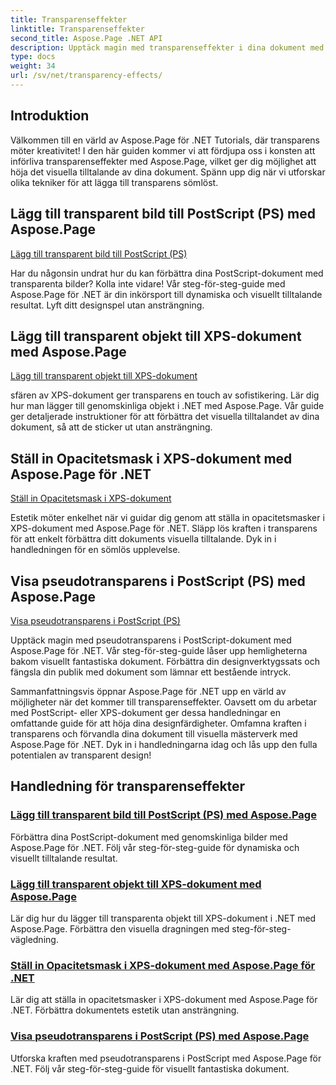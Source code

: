 ```yaml
---
title: Transparenseffekter
linktitle: Transparenseffekter
second_title: Aspose.Page .NET API
description: Upptäck magin med transparenseffekter i dina dokument med Aspose.Page .NET. Lyft din design med steg-för-steg handledningar för fantastiska visuella förbättringar.
type: docs
weight: 34
url: /sv/net/transparency-effects/
---
```


## Introduktion

Välkommen till en värld av Aspose.Page för .NET Tutorials, där transparens möter kreativitet! I den här guiden kommer vi att fördjupa oss i konsten att införliva transparenseffekter med Aspose.Page, vilket ger dig möjlighet att höja det visuella tilltalande av dina dokument. Spänn upp dig när vi utforskar olika tekniker för att lägga till transparens sömlöst.

## Lägg till transparent bild till PostScript (PS) med Aspose.Page
[Lägg till transparent bild till PostScript (PS)](./add-transparent-image-to-postscript-ps/)

Har du någonsin undrat hur du kan förbättra dina PostScript-dokument med transparenta bilder? Kolla inte vidare! Vår steg-för-steg-guide med Aspose.Page för .NET är din inkörsport till dynamiska och visuellt tilltalande resultat. Lyft ditt designspel utan ansträngning.

## Lägg till transparent objekt till XPS-dokument med Aspose.Page
[Lägg till transparent objekt till XPS-dokument](./add-transparent-object-to-xps-document/)

sfären av XPS-dokument ger transparens en touch av sofistikering. Lär dig hur man lägger till genomskinliga objekt i .NET med Aspose.Page. Vår guide ger detaljerade instruktioner för att förbättra det visuella tilltalandet av dina dokument, så att de sticker ut utan ansträngning.

## Ställ in Opacitetsmask i XPS-dokument med Aspose.Page för .NET
[Ställ in Opacitetsmask i XPS-dokument](./set-opacity-mask-in-xps-document/)

Estetik möter enkelhet när vi guidar dig genom att ställa in opacitetsmasker i XPS-dokument med Aspose.Page för .NET. Släpp lös kraften i transparens för att enkelt förbättra ditt dokuments visuella tilltalande. Dyk in i handledningen för en sömlös upplevelse.

## Visa pseudotransparens i PostScript (PS) med Aspose.Page
[Visa pseudotransparens i PostScript (PS)](./show-pseudo-transparency-in-postscript-ps/)

Upptäck magin med pseudotransparens i PostScript-dokument med Aspose.Page för .NET. Vår steg-för-steg-guide låser upp hemligheterna bakom visuellt fantastiska dokument. Förbättra din designverktygssats och fängsla din publik med dokument som lämnar ett bestående intryck.

Sammanfattningsvis öppnar Aspose.Page för .NET upp en värld av möjligheter när det kommer till transparenseffekter. Oavsett om du arbetar med PostScript- eller XPS-dokument ger dessa handledningar en omfattande guide för att höja dina designfärdigheter. Omfamna kraften i transparens och förvandla dina dokument till visuella mästerverk med Aspose.Page för .NET. Dyk in i handledningarna idag och lås upp den fulla potentialen av transparent design!
## Handledning för transparenseffekter
### [Lägg till transparent bild till PostScript (PS) med Aspose.Page](./add-transparent-image-to-postscript-ps/)
Förbättra dina PostScript-dokument med genomskinliga bilder med Aspose.Page för .NET. Följ vår steg-för-steg-guide för dynamiska och visuellt tilltalande resultat.
### [Lägg till transparent objekt till XPS-dokument med Aspose.Page](./add-transparent-object-to-xps-document/)
Lär dig hur du lägger till transparenta objekt till XPS-dokument i .NET med Aspose.Page. Förbättra den visuella dragningen med steg-för-steg-vägledning.
### [Ställ in Opacitetsmask i XPS-dokument med Aspose.Page för .NET](./set-opacity-mask-in-xps-document/)
Lär dig att ställa in opacitetsmasker i XPS-dokument med Aspose.Page för .NET. Förbättra dokumentets estetik utan ansträngning.
### [Visa pseudotransparens i PostScript (PS) med Aspose.Page](./show-pseudo-transparency-in-postscript-ps/)
Utforska kraften med pseudotransparens i PostScript med Aspose.Page för .NET. Följ vår steg-för-steg-guide för visuellt fantastiska dokument.